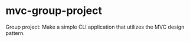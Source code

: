 # mvc-group-project

Group project: Make a simple CLI application that utilizes the MVC design pattern.
